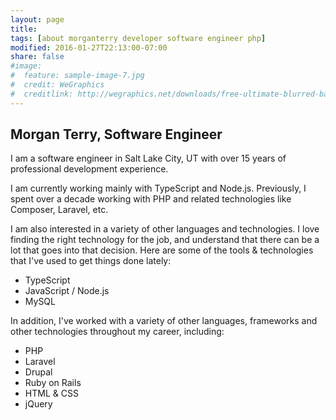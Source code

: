```yaml
---
layout: page
title: 
tags: [about morganterry developer software engineer php]
modified: 2016-01-27T22:13:00-07:00
share: false
#image:
#  feature: sample-image-7.jpg
#  credit: WeGraphics
#  creditlink: http://wegraphics.net/downloads/free-ultimate-blurred-background-pack/
---
```


## Morgan Terry, Software Engineer

I am a software engineer in Salt Lake City, UT with over 15 years of professional development experience.

I am currently working mainly with TypeScript and Node.js. Previously, I spent over a decade working
with PHP and related technologies like Composer, Laravel, etc.

I am also interested in a variety of other languages and technologies. I love finding the right technology for the job, and understand that there can be a lot that goes into that decision. Here are some of the tools & technologies that I've used to get things done lately:

* TypeScript
* JavaScript / Node.js
* MySQL

In addition, I've worked with a variety of other languages, frameworks and other technologies throughout my career, including:

* PHP
* Laravel
* Drupal
* Ruby on Rails
* HTML &amp; CSS
* jQuery
